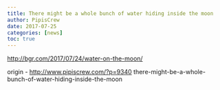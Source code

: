 ```yaml
---
title: There might be a whole bunch of water hiding inside the moon
author: PipisCrew
date: 2017-07-25
categories: [news]
toc: true
---
```


http://bgr.com/2017/07/24/water-on-the-moon/

origin - http://www.pipiscrew.com/?p=9340 there-might-be-a-whole-bunch-of-water-hiding-inside-the-moon